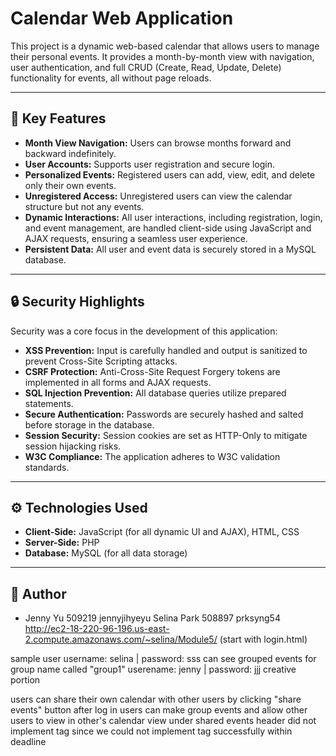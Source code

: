 # Calendar Web Application

This project is a dynamic web-based calendar that allows users to manage their personal events. It provides a month-by-month view with navigation, user authentication, and full CRUD (Create, Read, Update, Delete) functionality for events, all without page reloads.

---

## 🚀 Key Features

* **Month View Navigation:** Users can browse months forward and backward indefinitely.
* **User Accounts:** Supports user registration and secure login.
* **Personalized Events:** Registered users can add, view, edit, and delete only their own events.
* **Unregistered Access:** Unregistered users can view the calendar structure but not any events.
* **Dynamic Interactions:** All user interactions, including registration, login, and event management, are handled client-side using JavaScript and AJAX requests, ensuring a seamless user experience.
* **Persistent Data:** All user and event data is securely stored in a MySQL database.

---

## 🔒 Security Highlights

Security was a core focus in the development of this application:

* **XSS Prevention:** Input is carefully handled and output is sanitized to prevent Cross-Site Scripting attacks.
* **CSRF Protection:** Anti-Cross-Site Request Forgery tokens are implemented in all forms and AJAX requests.
* **SQL Injection Prevention:** All database queries utilize prepared statements.
* **Secure Authentication:** Passwords are securely hashed and salted before storage in the database.
* **Session Security:** Session cookies are set as HTTP-Only to mitigate session hijacking risks.
* **W3C Compliance:** The application adheres to W3C validation standards.

---

## ⚙️ Technologies Used

* **Client-Side:** JavaScript (for all dynamic UI and AJAX), HTML, CSS
* **Server-Side:** PHP
* **Database:** MySQL (for all data storage)

---

## 👤 Author

* Jenny Yu 509219 jennyjihyeyu Selina Park 508897 prksyng54
http://ec2-18-220-96-196.us-east-2.compute.amazonaws.com/~selina/Module5/ (start with login.html)

sample user username: selina | password: sss
can see grouped events for group name called "group1" userename: jenny | password: jjj
creative portion

users can share their own calendar with other users by clicking "share events" button after log in
users can make group events and allow other users to view in other's calendar view under shared events header
did not implement tag since we could not implement tag successfully within deadline
